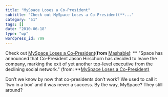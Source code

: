 ```yaml
---
title: "MySpace Loses a Co-President"
subtitle: "Check out MySpace Loses a Co-President(**..."
category: "51"
tags: []
date: "2010-06-18"
type: "wp"
wordpress_id: 709
---
```

Check out [MySpace Loses a Co-President](http://feedproxy.google.com/~r/Mashable/~3/sbmubZGXukQ/)(**from** [Mashable!](http://feeds.feedburner.com/mashable):
** "Space has announced that Co-President Jason Hirschorn has decided to leave the company, marking the exit of yet another top-level executive from the declining social network." (from: **[MySpace Loses a Co-President) ](http://feedproxy.google.com/~r/Mashable/~3/sbmubZGXukQ/) 

 Don’t we know by now that co-presidents don’t work? We used to call it ‘two in a box’ and it was never a success. By the way, MySpace? They still around?